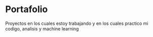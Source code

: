 # Portafolio
Proyectos en los cuales estoy trabajando y en los cuales practico mi codigo, analisis y machine learning
